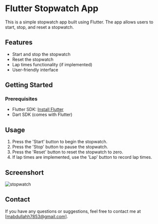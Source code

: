 
# Flutter Stopwatch App

This is a simple stopwatch app built using Flutter. The app allows users to start, stop, and reset a stopwatch.

## Features

- Start and stop the stopwatch
- Reset the stopwatch
- Lap times functionality (if implemented)
- User-friendly interface

## Getting Started

### Prerequisites

- Flutter SDK: [Install Flutter](https://flutter.dev/docs/get-started/install)
- Dart SDK (comes with Flutter)


## Usage

1. Press the 'Start' button to begin the stopwatch.
2. Press the 'Stop' button to pause the stopwatch.
3. Press the 'Reset' button to reset the stopwatch to zero.
4. If lap times are implemented, use the 'Lap' button to record lap times.

## Screenshort
![stopwatch](https://github.com/mabdullah53/PRODIGY_AD_03/assets/165842713/e7c795e1-75ef-4b2b-947b-353728da0a1f)



## Contact

If you have any questions or suggestions, feel free to contact me at [mabdullahh7853@gmail.com].
 
